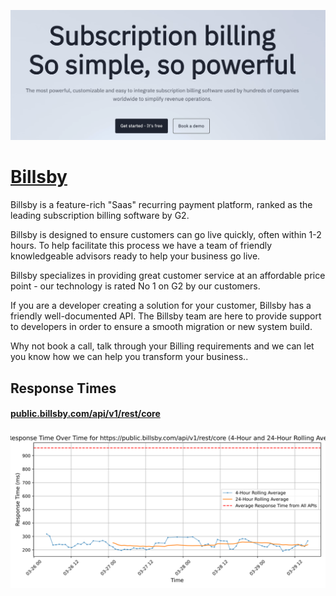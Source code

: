 [![Visit Billsby](imagePreview.png)](https://www.billsby.com)

# [Billsby](https://www.billsby.com)

Billsby is a feature-rich "Saas" recurring payment platform, ranked as the leading subscription billing software by G2.

Billsby is designed to ensure customers can go live quickly, often within 1-2 hours.  To help facilitate this process we have a team of friendly knowledgeable advisors ready to help your business go live.

Billsby specializes in providing great customer service at an affordable price point - our technology is rated No 1 on G2 by our customers.

If you are a developer creating a solution for your customer, Billsby has a friendly well-documented API.  The Billsby team are here to provide support to developers in order to ensure a smooth migration or new system build.

Why not book a call, talk through your Billing requirements and we can let you know how we can help you transform your business..

## Response Times

#### [public.billsby.com/api/v1/rest/core](https://public.billsby.com/api/v1/rest/core)

![public.billsby.com/api/v1/rest/core](response-time-charts/7075626c69632e62696c6c7362792e636f6d2f6170692f76312f726573742f636f7265.svg)
